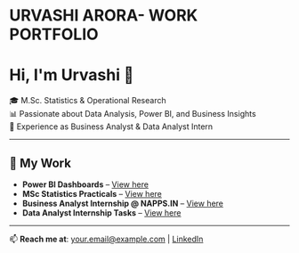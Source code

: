 # URVASHI ARORA- WORK PORTFOLIO
# Hi, I'm Urvashi 👋

🎓 M.Sc. Statistics & Operational Research  
📊 Passionate about Data Analysis, Power BI, and Business Insights  
💼 Experience as Business Analyst & Data Analyst Intern

---

## 📂 My Work
- **Power BI Dashboards** – [View here](https://github.com/yourusername/PowerBI-Dashboards)
- **MSc Statistics Practicals** – [View here](https://github.com/yourusername/MSc-Statistics-Practicals)
- **Business Analyst Internship @ NAPPS.IN** – [View here](https://github.com/yourusername/Business-Analyst-internship-at-NAPPS.IN)
- **Data Analyst Internship Tasks** – [View here](https://github.com/yourusername/DATA-ANALYST-INTERNSHIP-Tasks)

---

📫 **Reach me at**: your.email@example.com | [LinkedIn](https://linkedin.com/in/yourlinkedin)


